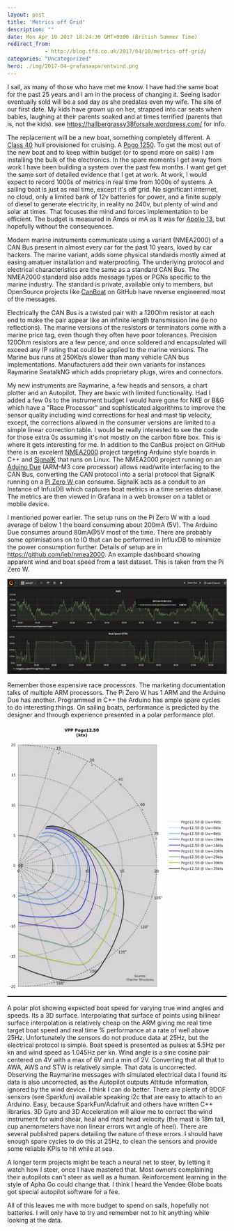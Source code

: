 ```yaml
---
layout: post
title: 'Metrics off Grid'
description: ""
date: Mon Apr 10 2017 18:24:30 GMT+0100 (British Summer Time)
redirect_from: 
            - http://blog.tfd.co.uk/2017/04/10/metrics-off-grid/
categories: "Uncategorized"
hero: ./img/2017-04-grafanaaparentwind.png
---
```

I sail, as many of those who have met me know. I have had the same boat for the past 25 years and I am in the process of changing it. Seeing Isador eventually sold will be a sad day as she predates even my wife. The site of our first date. My kids have grown up on her, strapped into car seats when babies, laughing at their parents soaked and at times terrified (parents that is, not the kids). see <https://hallbergrassy38forsale.wordpress.com/> for info.

The replacement will be a new boat, something completely different. A [Class 40](http://www.class40.com/fr/index/) hull provisioned for cruising. A [Pogo 1250](http://www.finot-conq.com/en/content/pogo-1250). To get the most out of the new boat and to keep within budget (or to spend more on sails) I am installing the bulk of the electronics. In the spare moments I get away from work I have been building a system over the past few months. I want get get the same sort of detailed evidence that I get at work. At work, I would expect to record 1000s of metrics in real time from 1000s of systems. A sailing boat is just as real time, except it's off grid. No significant internet, no cloud, only a limited bank of 12v batteries for power, and a finite supply of diesel to generate electricity, in reality no 240v, but plenty of wind and solar at times. That focuses the mind and forces implementation to be efficient. The budget is measured in Amps or mA as it was for [Apollo 13](https://en.wikipedia.org/wiki/Apollo_13), but hopefully without the consequences.

Modern marine instruments communicate using a variant (NMEA2000) of a CAN Bus present in almost every car for the past 10 years, loved by car hackers. The marine variant, adds some physical standards mostly aimed at easing amatuer installation and waterproofing. The underlying protocol and electrical characteristics are the same as a standard CAN Bus. The NMEA2000 standard also adds message types or PGNs specific to the marine industry. The standard is private, available only to members, but OpenSource projects like [CanBoat](https://github.com/canboat/canboat) on GitHub have reverse engineered most of the messages.

Electrically the CAN Bus is a twisted pair with a 120Ohm resistor at each end to make the pair appear like an infinite length transmission line (ie no reflections). The marine versions of the resistors or terminators come with a marine price tag, even though they often have poor tolerances. Precision 120Ohm resistors are a few pence, and once soldered and encapsulated will exceed any IP rating that could be applied to the marine versions. The Marine bus runs at 250Kb/s slower than many vehicle CAN bus implementations. Manufacturers add their own variants for instances Raymarine SeatalkNG which adds proprietary plugs, wires and connectors.

My new instruments are Raymarine, a few heads and sensors, a chart plotter and an Autopilot. They are basic with limited functionality. Had I added a few 0s to the instrument budget I would have gone for NKE or B&G which have a "Race Processor" and sophisticated algorithms to improve the sensor quality including wind corrections for heal and mast tip velocity, except, the corrections allowed in the consumer versions are limited to a simple linear correction table. I would be really interested to see the code for those extra 0s assuming it's not mostly on the carbon fibre box. This is where it gets interesting for me. In addition to the CanBus project on GitHub there is an excelent [NMEA2000](https://github.com/ttlappalainen/NMEA2000) project targeting Arduino style boards in C++ and [SignalK](https://github.com/SignalK) that runs on Linux. The NMEA2000 project running on an [Aduino Due](https://www.arduino.cc/en/Main/arduinoBoardDue) (ARM-M3 core processor) allows read/write interfacing to the CAN Bus, converting the CAN protocol into a serial protocol that SignalK running on a [Pi Zero W ](https://www.raspberrypi.org/blog/raspberry-pi-zero-w-joins-family/)can consume. SignalK acts as a conduit to an Instance of InfuxDB which captures boat metrics in a time series database. The metrics are then viewed in Grafana in a web browser on a tablet or mobile device.

I mentioned power earlier. The setup runs on the Pi Zero W with a load average of below 1 the board consuming about 200mA (5V). The Arduino Due consumes around 80mA@5V most of the time. There are probably some optimisations on to IO that can be performed in InfluxDB to minimize the power consumption further. Details of setup are in <https://github.com/ieb/nmea2000>. An example dashboard showing apparent wind and boat speed from a test dataset. This is taken from the Pi Zero W.

![GrafanaAparentWind](/img/2017-04-grafanaaparentwind.png)

Remember those expensive race processors. The marketing documentation talks of multiple ARM processors. The Pi Zero W has 1 ARM and the Arduino Due has another. Programmed in C++ the Arduino has ample spare cycles to do interesting things. On sailing boats, performance is predicted by the designer and through experience presented in a polar performance plot.

![Pogo1250Polar](/img/2017-04-pogo1250polar.png)

A polar plot showing expected boat speed for varying true wind angles and speeds. Its a 3D surface. Interpolating that surface of points using bilinear surface interpolation is relatively cheap on the ARM giving me real time target boat speed and real time % performance at a rate of well above 25Hz. Unfortunately the sensors do not produce data at 25Hz, but the electrical protocol is simple. Boat speed is presented as pulses at 5.5Hz per kn and wind speed as 1.045Hz per kn. Wind angle is a sine cosine pair centered on 4V with a max of 6V and a min of 2V. Converting that all that to AWA, AWS and STW is relatively simple. That data is uncorrected. Observing the Raymarine messages with simulated electrical data I found its data is also uncorrected, as the Autopilot outputs Attitude information, ignored by the wind device. I think I can do better. There are plenty of 9DOF sensors (see Sparkfun) available speaking i2c that are easy to attach to an Arduino. Easy, because SparkFun/Adafruit and others have written C++ libraries. 3D Gyro and 3D Acceleration will allow me to correct the wind instrument for wind shear, heal and mast head velocity (the mast is 18m tall, cup anemometers have non linear errors wrt angle of heel). There are several published papers detailing the nature of these errors. I should have enough spare cycles to do this at 25Hz, to clean the sensors and provide some reliable KPIs to hit while at sea.

A longer term projects might be teach a neural net to steer, by letting it watch how I steer, once I have mastered that. Most owners complaining their autopilots can't steer as well as a human. Reinforcement learning in the style of Apha Go could change that. I think I heard the Vendee Globe boats got special autopilot software for a fee.

All of this leaves me with more budget to spend on sails, hopefully not batteries. I will only have to try and remember not to hit anything while looking at the data.
